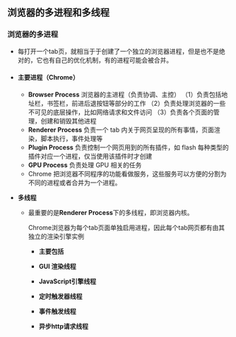 ## 浏览器的多进程和多线程

### 浏览器的多进程

* 每打开一个tab页，就相当于于创建了一个独立的浏览器进程，但是也不是绝对的，它也有自己的优化机制，有的进程可能会被合并。

* #### **主要进程**（Chrome）
  *  **Browser Process** 浏览器的主进程（负责协调、主控） （1）负责包括地址栏，书签栏，前进后退按钮等部分的工作 （2）负责处理浏览器的一些不可见的底层操作，比如网络请求和文件访问 （3）负责各个页面的管理，创建和销毁其他进程
  * **Renderer Process** 负责一个 tab 内关于网页呈现的所有事情，页面渲染，脚本执行，事件处理等
  * **Plugin Process** 负责控制一个网页用到的所有插件，如 flash 每种类型的插件对应一个进程，仅当使用该插件时才创建
  * **GPU Process** 负责处理 GPU 相关的任务
  * Chrome 把浏览器不同程序的功能看做服务，这些服务可以方便的分割为不同的进程或者合并为一个进程。

* **多线程**

  * 最重要的是**Renderer Process**下的多线程，即浏览器内核。

    Chrome浏览器为每个tab页面单独启用进程，因此每个tab网页都有由其独立的渲染引擎实例

    * **主要包括**

    * **GUI 渲染线程**

    * **JavaScript引擎线程**

    * **定时触发器线程**

    * **事件触发线程**

    * **异步http请求线程**